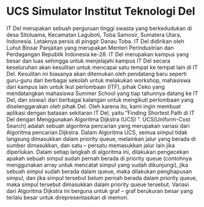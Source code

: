 # UCS Simulator Institut Teknologi Del

IT Del merupakan sebuah perguruan tinggi swasta yang berkedudukan di desa Sitoluama, Kecamatan Laguboti, Toba Samosir, Sumatera Utara, Indonesia. Letaknya persis di pinggir Danau Toba. IT Del didirikan oleh Luhut Binsar Panjaitan yang merupakan Menteri Perindustrian dan Perdagangan Republik Indonesia ke-28. IT Del merupakan kampus yang besar dan luas sehingga untuk menjelajahi kampus IT Del secara keseluruhan akan kesulitan untuk mencapai satu tempat ke tempat lain di IT Del. Kesulitan ini biasanya akan ditemukan oleh pendatang baru seperti guru-guru dari berbagai sekolah untuk melakukan workshop, mahasiswa dari kampus lain untuk ikut perlombaan (ITF), pihak Ceko yang mendatangkan mahasiswa Summer School yang tiap tahunnya datang ke IT Del, dan siswa/i dari berbagai kalangan untuk mengikuti perlombaan yang diselenggarakan oleh pihak Del. Oleh karena itu, kami ingin membuat aplikasi dengan batasan sekitaran IT Del, yaitu ”Finding Shortest Path di IT Del dengan Menggunakan Algoritma Dijkstra (UCS) ”. UCS(Uniform-Cost Search) adalah sebuah algoritma pencarian yang merupakan variasi dari Algoritma pencarian Dijkstra. Dalam Algoritma UCS, semua simpul tidak langsung dimasukkan dalam priority queue, melainkan jalur yang berada di sumber dimasukkan, dan satu – persatu memasukkan jalur lain jika diperlukan. Dalam setiap langkah di algoritma ini, dilakukan pengecekan apakah sebuah simpul sudah pernah berada di priority queue (contohnya menggunakan array untuk mencatat simpul yang sudah dikunjungi), jika sebuah simpul sudah berada dalam queue, maka dilakukan penghapusan simpul, dan jika simpul tersebut belum pernah berada dalam priority queue, maka simpul tersebut dimasukkan dalam priority queue tersebut. Variasi dari Algoritma Dijkstra ini berguna untuk graf – graf berukuran besar yang terlalu besar untuk direpresentasikan di memori.
